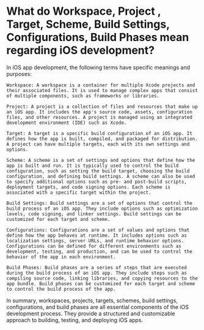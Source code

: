 # What do Workspace, Project , Target, Scheme, Build Settings, Configurations, Build Phases mean regarding iOS development?

In iOS app development, the following terms have specific meanings and purposes:

    Workspace: A workspace is a container for multiple Xcode projects and their associated files. It is used to manage complex apps that consist of multiple components, such as frameworks or libraries.

    Project: A project is a collection of files and resources that make up an iOS app. It includes the app's source code, assets, configuration files, and other resources. A project is managed using an integrated development environment (IDE) such as Xcode.

    Target: A target is a specific build configuration of an iOS app. It defines how the app is built, compiled, and packaged for distribution. A project can have multiple targets, each with its own settings and options.

    Scheme: A scheme is a set of settings and options that define how the app is built and run. It is typically used to control the build configuration, such as setting the build target, choosing the build configuration, and defining build settings. A scheme can also be used to specify additional options such as pre- and post-build scripts, deployment targets, and code signing options. Each scheme is associated with a specific target within the project.

    Build Settings: Build settings are a set of options that control the build process of an iOS app. They include options such as optimization levels, code signing, and linker settings. Build settings can be customized for each target and scheme.

    Configurations: Configurations are a set of values and options that define how the app behaves at runtime. It includes options such as localization settings, server URLs, and runtime behavior options. Configurations can be defined for different environments such as development, testing, and production, and can be used to control the behavior of the app in each environment.

    Build Phases: Build phases are a series of steps that are executed during the build process of an iOS app. They include steps such as compiling source code, linking libraries, and copying resources to the app bundle. Build phases can be customized for each target and scheme to control the build process of the app.

In summary, workspaces, projects, targets, schemes, build settings, configurations, and build phases are all essential components of the iOS development process. They provide a structured and customizable approach to building, testing, and deploying iOS apps.

